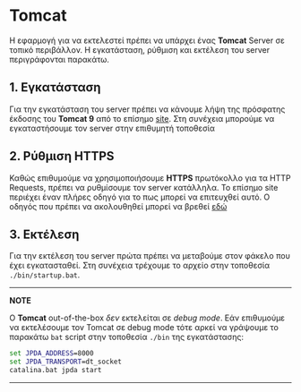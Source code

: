 # Tomcat

Η εφαρμογή για να εκτελεστεί πρέπει να υπάρχει ένας **Tomcat** Server σε τοπικό περιβάλλον. Η εγκατάσταση, ρύθμιση και εκτέλεση του server περιγράφονται παρακάτω.


## 1. Εγκατάσταση
Για την εγκατάσταση του server πρέπει να κάνουμε λήψη της πρόσφατης έκδοσης του **Tomcat 9** από το επίσημο [site](https://tomcat.apache.org/download-90.cgi). Στη συνέχεια μπορούμε να εγκαταστήσουμε τον server στην επιθυμητή τοποθεσία

## 2. Ρύθμιση HTTPS
Καθώς επιθυμούμε να χρησιμοποιήσουμε **HTTPS** πρωτόκολλο για τα HTTP Requests, πρέπει να ρυθμίσουμε τον server κατάλληλα.
Το επίσημο site περιέχει έναν πλήρες οδηγό για το πως μπορεί να επιτευχθεί αυτό. Ο οδηγός που πρέπει να ακολουθηθεί μπορεί να βρεθεί [εδώ](https://tomcat.apache.org/tomcat-9.0-doc/ssl-howto.html)

## 3. Εκτέλεση
Για την εκτέλεση του server πρώτα πρέπει να μεταβούμε στον φάκελο που έχει εγκατασταθεί. Στη συνέχεια τρέχουμε το αρχείο στην τοποθεσία `./bin/startup.bat`. 

---
**NOTE**

Ο **Tomcat** out-of-the-box *δεν* εκτελείται σε *debug mode*. Εάν επιθυμούμε να εκτελέσουμε τον Tomcat σε debug mode τότε αρκεί να γράψουμε το παρακάτω `bat` script στην τοποθεσία  `./bin` της εγκατάστασης:
```bat
set JPDA_ADDRESS=8000
set JPDA_TRANSPORT=dt_socket
catalina.bat jpda start
```
---